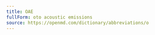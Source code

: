 ```yaml
---
title: OAE
fullForm: oto acoustic emissions
source: https://openmd.com/dictionary/abbreviations/o
---
```

